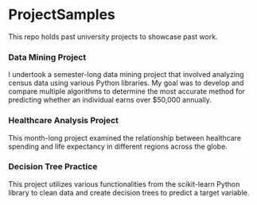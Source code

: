 # ProjectSamples

This repo holds past university projects to showcase past work.

### Data Mining Project

I undertook a semester-long data mining project that involved analyzing census data using various Python libraries. My goal was to develop and compare multiple algorithms to determine the most accurate method for predicting whether an individual earns over $50,000 annually.

### Healthcare Analysis Project

This month-long project examined the relationship between healthcare spending and life expectancy in different regions across the globe.

### Decision Tree Practice

This project utilizes various functionalities from the scikit-learn Python library to clean data and create decision trees to predict a target variable.
